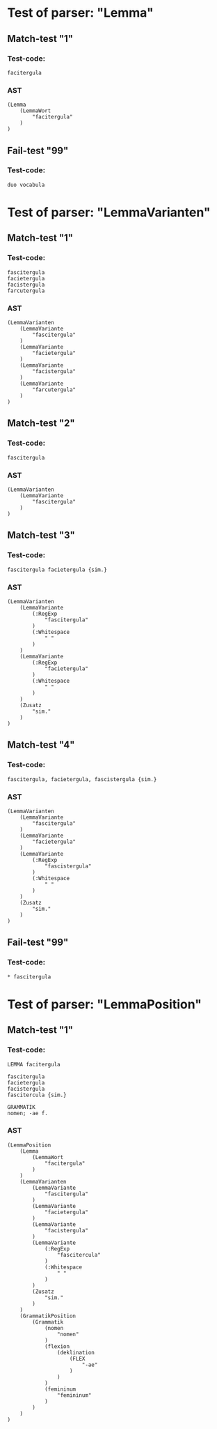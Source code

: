 

Test of parser: "Lemma"
=======================


Match-test "1"
--------------

### Test-code:
    facitergula

### AST
    (Lemma
        (LemmaWort
            "facitergula"
        )
    )

Fail-test "99"
--------------

### Test-code:
    duo vocabula


Test of parser: "LemmaVarianten"
================================


Match-test "1"
--------------

### Test-code:
    fascitergula
    facietergula
    facistergula
    farcutergula

### AST
    (LemmaVarianten
        (LemmaVariante
            "fascitergula"
        )
        (LemmaVariante
            "facietergula"
        )
        (LemmaVariante
            "facistergula"
        )
        (LemmaVariante
            "farcutergula"
        )
    )

Match-test "2"
--------------

### Test-code:
    fascitergula

### AST
    (LemmaVarianten
        (LemmaVariante
            "fascitergula"
        )
    )

Match-test "3"
--------------

### Test-code:
    fascitergula facietergula {sim.}

### AST
    (LemmaVarianten
        (LemmaVariante
            (:RegExp
                "fascitergula"
            )
            (:Whitespace
                " "
            )
        )
        (LemmaVariante
            (:RegExp
                "facietergula"
            )
            (:Whitespace
                " "
            )
        )
        (Zusatz
            "sim."
        )
    )

Match-test "4"
--------------

### Test-code:
    fascitergula, facietergula, fascistergula {sim.}

### AST
    (LemmaVarianten
        (LemmaVariante
            "fascitergula"
        )
        (LemmaVariante
            "facietergula"
        )
        (LemmaVariante
            (:RegExp
                "fascistergula"
            )
            (:Whitespace
                " "
            )
        )
        (Zusatz
            "sim."
        )
    )

Fail-test "99"
--------------

### Test-code:
    * fascitergula


Test of parser: "LemmaPosition"
===============================


Match-test "1"
--------------

### Test-code:
    LEMMA facitergula
    
    fascitergula
    facietergula
    facistergula
    fascitercula {sim.}
    
    GRAMMATIK
    nomen; -ae f.

### AST
    (LemmaPosition
        (Lemma
            (LemmaWort
                "facitergula"
            )
        )
        (LemmaVarianten
            (LemmaVariante
                "fascitergula"
            )
            (LemmaVariante
                "facietergula"
            )
            (LemmaVariante
                "facistergula"
            )
            (LemmaVariante
                (:RegExp
                    "fascitercula"
                )
                (:Whitespace
                    " "
                )
            )
            (Zusatz
                "sim."
            )
        )
        (GrammatikPosition
            (Grammatik
                (nomen
                    "nomen"
                )
                (flexion
                    (deklination
                        (FLEX
                            "-ae"
                        )
                    )
                )
                (femininum
                    "femininum"
                )
            )
        )
    )